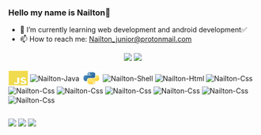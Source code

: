 ### Hello my name is Nailton👋

- 🌱 I’m currently learning web development and android development✅
- 📫 How to reach me: Nailton_junior@protonmail.com

<div align="center">
  <img height="180em" src="https://github-readme-stats.vercel.app/api?username=Naillton&show_icons=true&theme=tokyonight&include_all_commits=true&count_private=true"/>
  <img height="180em" src="https://github-readme-stats.vercel.app/api/top-langs/?username=Naillton&layout=compact&langs_count=7&theme=tokyonight"/>
</div>
  
  <div style="display: inline_block"><br>
  <img align="center" alt="Nailton-Js" height="30" width="40" src="https://raw.githubusercontent.com/devicons/devicon/master/icons/javascript/javascript-plain.svg">
  <img align="center" alt="Nailton-Java" height="30" width="40" src="https://cdn.jsdelivr.net/gh/devicons/devicon/icons/java/java-plain-wordmark.svg">
  <img align="center" alt="Nailton-Python" height="30" width="40" src="https://raw.githubusercontent.com/devicons/devicon/master/icons/python/python-original.svg">
  <img align="center" alt="Nailton-Shell" height="30" width="40" src="https://cdn.jsdelivr.net/gh/devicons/devicon/icons/bash/bash-plain.svg">
  <img align="center" alt="Nailton-Html" height="30" width="40"  src="https://cdn.jsdelivr.net/gh/devicons/devicon/icons/html5/html5-original-wordmark.svg">
  <img align="center" alt="Nailton-Css" height="30" width="40"  src="https://cdn.jsdelivr.net/gh/devicons/devicon/icons/css3/css3-original.svg">
  <img align="center" alt="Nailton-Css" height="30" width="40"  src="https://cdn.jsdelivr.net/gh/devicons/devicon/icons/react/react-original.svg" />
  <img align="center" alt="Nailton-Css" height="30" width="40" src="https://cdn.jsdelivr.net/gh/devicons/devicon/icons/jest/jest-plain.svg" />
  <img align="center" alt="Nailton-Css" height="30" width="40" src="https://cdn.jsdelivr.net/gh/devicons/devicon/icons/android/android-original.svg" />
  <img align="center" alt="Nailton-Css" height="30" width="40" src="https://cdn.jsdelivr.net/gh/devicons/devicon/icons/androidstudio/androidstudio-original.svg" />
  <img align="center" alt="Nailton-Css" height="30" width="40" src="https://cdn.jsdelivr.net/gh/devicons/devicon/icons/typescript/typescript-original.svg" />
  <img align="center" alt="Nailton-Css" height="30" width="40" src="https://cdn.jsdelivr.net/gh/devicons/devicon/icons/docker/docker-original.svg" />
</div>

  ##
  
<div>
  <a href="https://instagram.com/nailtonjunior2" target="_blank"><img src="https://img.shields.io/badge/-Instagram-%23E4405F?style=for-the-badge&logo=instagram&logoColor=white" target="_blank"></a> 
  <a href = "mailto:Nailton_junior@protonmail.com"><img src="https://img.shields.io/badge/ProtonMail-8B89CC?style=for-the-badge&logo=protonmail&logoColor=white" target="_blank"></a>
  <a href="https://www.linkedin.com/in/nailton-junior-6620951b1" target="_blank"><img src="https://img.shields.io/badge/-LinkedIn-%230077B5?style=for-the-badge&logo=linkedin&logoColor=white" target="_blank"></a> 
</div>
    
